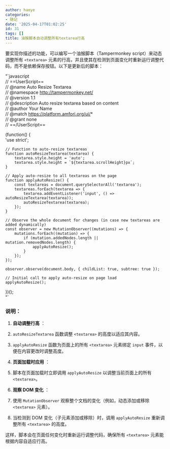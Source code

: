 ```yaml
---
author: haoye
categories:
- 随记
date: '2025-04-17T01:02:25'
id: 31
tags: []
title: 油猴脚本自动调整所有textarea行高
---
```


要实现你描述的功能，可以编写一个油猴脚本（Tampermonkey script）来动态调整所有 `<textarea>`
元素的行高，并且使其在检测到页面变化时重新运行调整代码，而不是依赖保存按钮。以下是更新后的脚本：

"`javascript  
// ==UserScript==  
// @name Auto Resize Textarea  
// @namespace http://tampermonkey.net/  
// @version 1.1  
// @description Auto resize textarea based on content  
// @author Your Name  
// @match https://platform.amfori.org/ui/*  
// @grant none  
// ==/UserScript==

(function() {  
'use strict';

    
    
    // Function to auto-resize textareas
    function autoResizeTextarea(textarea) {
        textarea.style.height = 'auto';
        textarea.style.height = `${textarea.scrollHeight}px`;
    }
    
    // Apply auto-resize to all textareas on the page
    function applyAutoResize() {
        const textareas = document.querySelectorAll('textarea');
        textareas.forEach(textarea => {
            textarea.addEventListener('input', () => autoResizeTextarea(textarea));
            autoResizeTextarea(textarea);
        });
    }
    
    // Observe the whole document for changes (in case new textareas are added dynamically)
    const observer = new MutationObserver((mutations) => {
        mutations.forEach((mutation) => {
            if (mutation.addedNodes.length || mutation.removedNodes.length) {
                applyAutoResize();
            }
        });
    });
    
    observer.observe(document.body, { childList: true, subtree: true });
    
    // Initial call to apply auto-resize on page load
    applyAutoResize();
    

})();  
"`

### 说明：

  1. **自动调整行高** ：
  2. `autoResizeTextarea` 函数调整 `<textarea>` 的高度以适应其内容。
  3. `applyAutoResize` 函数为页面上的所有 `<textarea>` 元素绑定 `input` 事件，以便在内容更改时调整高度。

  4. **页面加载时应用** ：

  5. 脚本在页面加载时立即调用 `applyAutoResize` 以调整当前页面上的所有 `<textarea>`。

  6. **观察 DOM 变化** ：

  7. 使用 `MutationObserver` 观察整个文档的变化（例如，动态添加或移除 `<textarea>` 元素）。
  8. 当检测到 DOM 变化（子元素添加或移除）时，调用 `applyAutoResize` 重新调整所有 `<textarea>` 的高度。

这样，脚本会在页面任何变化时重新运行调整代码，确保所有 `<textarea>` 元素能根据内容自适应行高。

